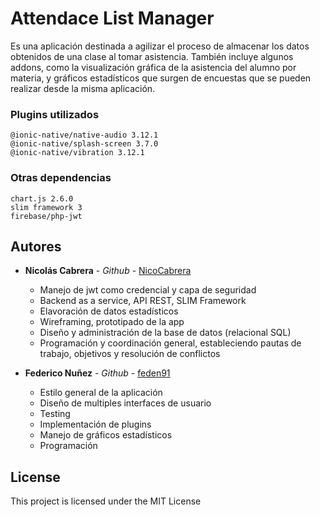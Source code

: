 # Attendace List Manager

Es una aplicación destinada a agilizar el proceso de almacenar los datos obtenidos de una clase al tomar asistencia. También incluye algunos addons, como la visualización gráfica de la asistencia del alumno por materia, y gráficos estadísticos que surgen de encuestas que se pueden realizar desde la misma aplicación. 

### Plugins utilizados


```
@ionic-native/native-audio 3.12.1
@ionic-native/splash-screen 3.7.0
@ionic-native/vibration 3.12.1
```

### Otras dependencias


```
chart.js 2.6.0
slim framework 3
firebase/php-jwt
```


## Autores

* **Nicolás Cabrera** - *Github* - [NicoCabrera](https://github.com/NicoCabrera)
    *  Manejo de jwt como credencial y capa de seguridad
    *  Backend as a service, API REST, SLIM Framework
    *  Elavoración de datos estadísticos
    *  Wireframing, prototipado de la app
    *  Diseño y administración de la base de datos (relacional SQL)
    *  Programación y coordinación general, estableciendo pautas de trabajo, objetivos y resolución de conflictos

* **Federico Nuñez** - *Github* - [feden91](https://github.com/feden91)
    *  Estilo general de la aplicación 
    *  Diseño de multiples interfaces de usuario
    *  Testing
    *  Implementación de plugins
    *  Manejo de gráficos estadísticos
    *  Programación

## License

This project is licensed under the MIT License 

